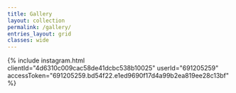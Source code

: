 ```yaml
---
title: Gallery
layout: collection
permalink: /gallery/
entries_layout: grid
classes: wide
---
```


{% include instagram.html clientId="4d6310c009cac58de41dcbc538b10025" userId="691205259" accessToken="691205259.bd54f22.e1ed9690f17d4a99b2ea819ee28c13bf" %}
